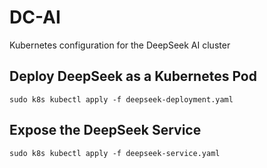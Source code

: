 # DC-AI

Kubernetes configuration for the DeepSeek AI cluster 


## Deploy DeepSeek as a Kubernetes Pod

```
sudo k8s kubectl apply -f deepseek-deployment.yaml
```

## Expose the DeepSeek Service

```
sudo k8s kubectl apply -f deepseek-service.yaml
```